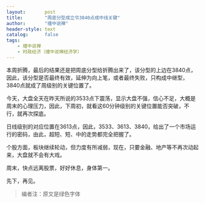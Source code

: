 ```yaml
---
layout:       post
title:        "周底分型成立令3840点成中线关键"
author:       "缠中说禅"
header-style: text
catalog:      false
tags:
    - 缠中说禅
    - 时政经济（缠中说禅经济学）
---
```


本周折腾，最后的结果还是把周底分型给折腾出来了，该分型的上边在3840点，因此，该分型是否最终有效，延伸为向上笔，或者最终失败，只构成中继型，3840点就成了周级别的关键位置了。 



今天，大盘全天在昨天所说的3533点下震荡，显示大盘不强，信心不足，大概是周末的心理压力，因此，下周初，就看这60分钟级别的关键位置能否突破，不行，就再次探底。



日线级别的对应位置在3613点，因此，3533、3613、3840，给出了一个市场运行的密码，由此，超短、短、中的走势都完全把握了。



个股方面，板块继续轮动，但力度有所减弱，现在，只要金融、地产等不再次动起来，大盘就不会有大戏。



周末，快点远离股票，好好休息，身体第一。



先下，再见。



> 编者注：原文是绿色字体
